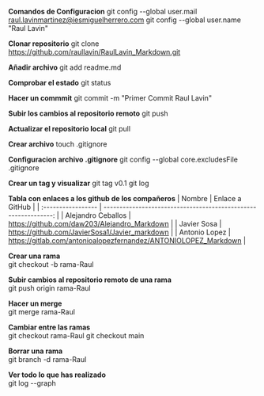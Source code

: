 **Comandos de Configuracion**
git config --global user.mail raul.lavinmartinez@iesmiguelherrero.com
git config --global user.name "Raul Lavin"

**Clonar repositorio**
git clone https://github.com/raullavin/RaulLavin_Markdown.git

**Añadir archivo**
git add readme.md

**Comprobar el estado**
git status

**Hacer un commmit**
git commit -m "Primer Commit Raul Lavin"

**Subir los cambios al repositorio remoto**
git push

**Actualizar el repositorio local**
git pull

**Crear archivo**
touch .gitignore

**Configuracion archivo .gitignore**
git config --global core.excludesFile .gitignore

**Crear un tag y visualizar**
git tag v0.1
git log

**Tabla con enlaces a los github de los compañeros**
| Nombre             | Enlace a GitHub                                                 |
| :----------------- | --------------------------------------------------------------: | 
| Alejandro Ceballos | https://github.com/daw203/Alejandro_Markdown                    | 
| Javier Sosa        | https://github.com/JavierSosa1/Javier_markdown                  | 
| Antonio Lopez      | https://gitlab.com/antonioalopezfernandez/ANTONIOLOPEZ_Markdown | 

**Crear una rama**  
git checkout -b rama-Raul

**Subir cambios al repositorio remoto de una rama**  
git push origin rama-Raul

**Hacer un merge**  
git merge rama-Raul

**Cambiar entre las ramas**  
git checkout rama-Raul
git checkout main

**Borrar una rama**  
git branch -d rama-Raul

**Ver todo lo que has realizado**  
git log --graph
